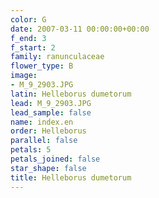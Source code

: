 ```yaml
---
color: G
date: 2007-03-11 00:00:00+00:00
f_end: 3
f_start: 2
family: ranunculaceae
flower_type: B
image:
- M_9_2903.JPG
latin: Helleborus dumetorum
lead: M_9_2903.JPG
lead_sample: false
name: index.en
order: Helleborus
parallel: false
petals: 5
petals_joined: false
star_shape: false
title: Helleborus dumetorum
---
```

